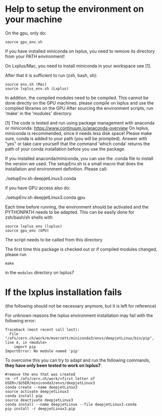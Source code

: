 Help to setup the environment on your machine
=============================================

On the gpu, only do:

```
source gpu_env.sh
```
If you have installed miniconda on lxplus, you need to remove its directory from your PATH environment!


On Lxplus/Mac, you need to install miniconda in your workspace see [1]. 

After that it is sufficient to run (zsh, bash, sh):

```
source env.sh (Mac)
source lxplus_env.sh (Lxplus)
```

In addition, the compiled modules need to be compiled. 
This cannot be done directly on the GPU machines. please compile on lxplus and use the compiled libraries on the GPU
After sourcing the environment scripts, run 'make' in the 'modules' directory.



[1]
The code is tested and run using package management with anaconda or miniconda:
https://www.continuum.io/anaconda-overview
On lxplus, miniconda is recommended, since it needs less disk space!
Please make sure, conda is added to your path (you will be prompted). Answer with "yes" or take care yourself
that the command 'which conda' returns the path of your conda installation before you use the package.

If you installed anaconda/miniconda, you can use the .conda file to install the version we used. 
The setupEnv.sh is a small macro that does the installation and environment definition.
Please call:

 ./setupEnv.sh deepjetLinux3.conda 

if you have GPU access also do:

 ./setupEnv.sh deepjetLinux3.conda gpu

Each time before running, the environment should be activated and the PYTHONPATH needs to be adapted.
This can be easily done for zsh/bash/sh shells with 

```
source lxplus_env (lxplus)
source gpu_env (GPU)
```

The script needs to be called from this directory

The first time this package is checked out or if compiled modules changed, please run 
```
make
```
in the ```modules``` directory on lxplus7

If the lxplus installation fails
================================
(the following should not be necessary anymore, but it is left for reference)

For unknown reasons the lxplus environment installation may fail with the following error:

```text
Traceback (most recent call last):
  File "/afs/cern.ch/work/m/mverzett/miniconda3/envs/deepjetLinux/bin/pip", line 4, in <module>
    import pip
ImportError: No module named 'pip'
```

To overcome this you can try to adapt and run the following commands, **they have only been tested to work on lxplus7**:
```
#remove the env that was created
rm -rf /afs/cern.ch/work/<first letter of USER>/$USER/miniconda3/envs/deepjetLinux3
conda create --name deepjetLinux3
source activate deepjetLinux3
conda install pip
source deactivate deepjetLinux3
conda install --name deepjetLinux --file deepjetLinux3.conda
pip install -r deepjetLinux3.pip
```
